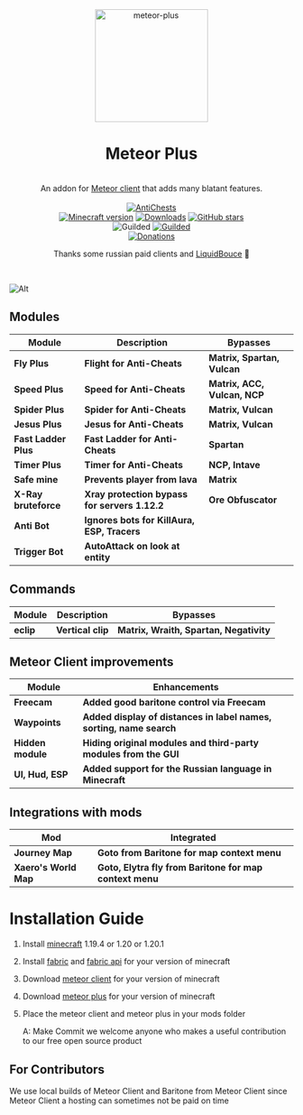 
<div align="center">
	<img src="https://github.com/Nekiplay/MeteorPlus/assets/35975332/5fa04a11-0de7-4423-8c9d-0b6fe9142df4" alt="meteor-plus" width="200px"/>
	<h1>Meteor Plus</h1>
	<br>
		An addon for <a href="https://github.com/MeteorDevelopment/meteor-client">Meteor client</a> that adds many blatant features.
	<br>
	<br>
	<a href="https://github.com/Nekiplay/MeteorPlus/blob/main/ac-tests.md"><img src="https://img.shields.io/badge/anticheats-aac%2C%20spartan%2C%20vulcan%2C%20matrix%2C%20wraith%2C%20ncp%2C%20verus%2C%20cerberus%2C%20taka%2C%20fiona%2C%20intave-brightgreen" alt="AntiChests" /></a>
	<br>
	<a href="https://www.minecraft.net/"><img src="https://img.shields.io/badge/minecraft%20version-1.18.2 -- 1.20.4-brightgreen" alt="Minecraft version"/></a>
	<a href="https://github.com/Nekiplay/MeteorPlus/releases"><img src="https://img.shields.io/github/downloads/Nekiplay/MeteorPlus/total" alt="Downloads"/></a>
	<a href="https://github.com/Nekiplay/MeteorPlus/stargazers"><img src="https://badgen.net/github/stars/Nekiplay/MeteorPlus" alt="GitHub stars"/></a>
	<br>
	<img src="https://img.shields.io/badge/work on-windows, linux-brightgreen" alt="Guilded"/> <a href="https://www.guilded.gg/i/27dAlJKk"><img src="https://img.shields.io/badge/support/help/issues-guilded-brightgreen" alt="Guilded"/></a>
	<br>
<a href="https://github.com/Nekiplay/MeteorPlus/blob/main/donations.md"><img src="https://img.shields.io/badge/donations-btc, ethereum, nano-brightgreen" alt="Donations" /></a>
	<p>Thanks some russian paid clients and <a href="https://github.com/CCBlueX/LiquidBounce">LiquidBouce</a> 🤫</p>
	<br>
</div>

  ![Alt](https://repobeats.axiom.co/api/embed/869469d8757653eb3fc621df1708036d196fc1db.svg "Repobeats analytics image")

## Modules
| Module               | Description                                   | Bypasses                     |
|----------------------|-----------------------------------------------|------------------------------|
| **Fly Plus**         | **Flight for Anti-Cheats**                    | **Matrix, Spartan, Vulcan**  |
| **Speed Plus**       | **Speed for Anti-Cheats**                     | **Matrix, ACC, Vulcan, NCP** |
| **Spider Plus**      | **Spider for Anti-Cheats**                    | **Matrix, Vulcan**           |
| **Jesus Plus**       | **Jesus for Anti-Cheats**                     | **Matrix, Vulcan**           |
| **Fast Ladder Plus** | **Fast Ladder for Anti-Cheats**               | **Spartan**                  |
| **Timer Plus**       | **Timer for Anti-Cheats**                     | **NCP, Intave**              |
| **Safe mine**        | **Prevents player from lava**                 | **Matrix**                   |
| **X-Ray bruteforce** | **Xray protection bypass for servers 1.12.2** | **Ore Obfuscator**           |
| **Anti Bot**         | **Ignores bots for KillAura, ESP, Tracers**   |                              |
| **Trigger Bot**      | **AutoAttack on look at entity**              |                              |

## Commands
| Module    | Description       | Bypasses                    |
|-----------|-------------------|-----------------------------|
| **eclip** | **Vertical clip** | **Matrix, Wraith, Spartan, Negativity** |


## Meteor Client improvements
| Module            | Enhancements                                                        |
|-------------------|---------------------------------------------------------------------|
| **Freecam**       | **Added good baritone control via Freecam**                         |       
| **Waypoints**     | **Added display of distances in label names, sorting, name search** |
| **Hidden module** | **Hiding original modules and third-party modules from the GUI**    |
| **UI, Hud, ESP**  | **Added support for the Russian language in Minecraft**             |

## Integrations with mods
| Mod             		| Integrated                                              |
|-----------------------|---------------------------------------------------------|
| **Journey Map** 		| **Goto from Baritone for map context menu**             |
| **Xaero's World Map** | **Goto, Elytra fly from Baritone for map context menu** |     

# Installation Guide
1. Install [minecraft](https://www.minecraft.net) 1.19.4 or 1.20 or 1.20.1
2. Install [fabric](https://fabricmc.net) and [fabric api](https://www.curseforge.com/minecraft/mc-mods/fabric-api) for your version of minecraft
3. Download [meteor client](https://meteorclient.com) for your version of minecraft
4. Download [meteor plus](https://github.com/Nekiplay/MeteorPlus/releases) for your version of minecraft
5. Place the meteor client and meteor plus in your mods folder

    A: Make Commit we welcome anyone who makes a useful contribution to our free open source product

## For Contributors
We use local builds of Meteor Client and Baritone from Meteor Client since Meteor Client a hosting can sometimes not be paid on time 
